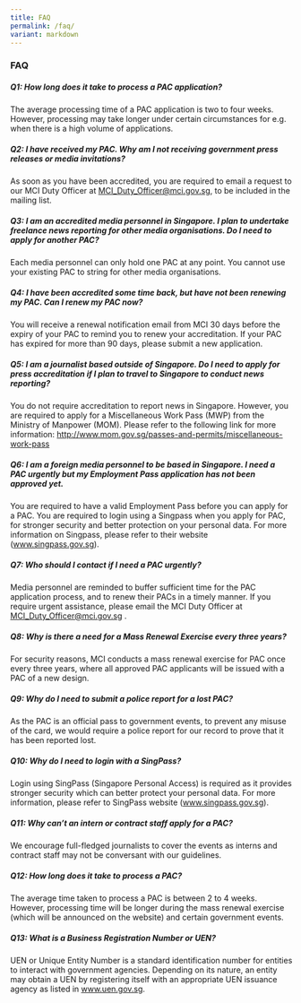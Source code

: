 ```yaml
---
title: FAQ
permalink: /faq/
variant: markdown
---
```

### **FAQ**

##### Q1: How long does it take to process a PAC application?

The average processing time of a PAC application is two to four weeks. However, processing may take longer under certain circumstances for e.g. when there is a high volume of applications.

##### Q2: I have received my PAC. Why am I not receiving government press releases or media invitations?

As soon as you have been accredited, you are required to email a request to our MCI Duty Officer at MCI_Duty_Officer@mci.gov.sg, to be included in the mailing list.

##### Q3: I am an accredited media personnel in Singapore. I plan to undertake freelance news reporting for other media organisations. Do I need to apply for another PAC?

Each media personnel can only hold one PAC at any point. You cannot use your existing PAC to string for other media organisations.

##### Q4: I have been accredited some time back, but have not been renewing my PAC. Can I renew my PAC now?

You will receive a renewal notification email from MCI 30 days before the expiry of your PAC to remind you to renew your accreditation. If your PAC has expired for more than 90 days, please submit a new application.

##### Q5: I am a journalist based outside of Singapore. Do I need to apply for press accreditation if I plan to travel to Singapore to conduct news reporting?

You do not require accreditation to report news in Singapore. However, you are required to apply for a Miscellaneous Work Pass (MWP) from the Ministry of Manpower (MOM). Please refer to the following link for more information: http://www.mom.gov.sg/passes-and-permits/miscellaneous-work-pass

##### Q6: I am a foreign media personnel to be based in Singapore. I need a PAC urgently but my Employment Pass application has not been approved yet.

You are required to have a valid Employment Pass before you can apply for a PAC. You are required to login using a Singpass when you apply for PAC, for stronger security and better protection on your personal data. For more information on Singpass, please refer to their website (www.singpass.gov.sg). 

##### Q7: Who should I contact if I need a PAC urgently?

Media personnel are reminded to buffer sufficient time for the PAC application process, and to renew their PACs in a timely manner. If you require urgent assistance, please email the MCI Duty Officer at MCI_Duty_Officer@mci.gov.sg .

##### Q8: Why is there a need for a Mass Renewal Exercise every three years?

For security reasons, MCI conducts a mass renewal exercise for PAC once every three years, where all approved PAC applicants will be issued with a PAC of a new design.

##### Q9: Why do I need to submit a police report for a lost PAC?

As the PAC is an official pass to government events, to prevent any misuse of the card, we would require a police report for our record to prove that it has been reported lost.

##### Q10: Why do I need to login with a SingPass?
Login using SingPass (Singapore Personal Access) is required as it provides stronger security which can better protect your personal data. For more information, please refer to SingPass website (www.singpass.gov.sg).

##### Q11: Why can’t an intern or contract staff apply for a PAC?
We encourage full-fledged journalists to cover the events as interns and contract staff may not be conversant with our guidelines.

##### Q12: How long does it take to process a PAC?
The average time taken to process a PAC is between 2 to 4 weeks. However, processing time will be longer during the mass renewal exercise (which will be announced on the website) and certain government events.

##### Q13: What is a Business Registration Number or UEN?
UEN or Unique Entity Number is a standard identification number for entities to interact with government agencies. Depending on its nature, an entity may obtain a UEN by registering itself with an appropriate UEN issuance agency as listed in www.uen.gov.sg.